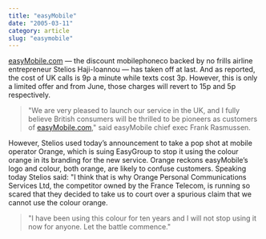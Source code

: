 ```yaml
---
title: "easyMobile"
date: "2005-03-11"
category: article
slug: "easymobile"
---
```


[easyMobile.com](https://www.easymobile.com) — the discount mobilephoneco backed by no frills airline entrepreneur Stelios Haji-Ioannou — has taken off at last.
And as reported, the cost of UK calls is 9p a minute while texts cost 3p. However, this is only a limited offer and from June, those charges will revert to 15p and 5p respectively.

> "We are very pleased to launch our service in the UK, and I fully believe British consumers will be thrilled to be pioneers as customers of [easyMobile.com](https://www.easymobile.com)," said easyMobile chief exec Frank Rasmussen.

However, Stelios used today’s announcement to take a pop shot at mobile operator Orange, which is suing EasyGroup to stop it using the colour orange in its branding for the new service. Orange reckons easyMobile’s logo and colour, both orange, are likely to confuse customers.
Speaking today Stelios said: "I think that is why Orange Personal Communications Services Ltd, the competitor owned by the France Telecom, is running so scared that they decided to take us to court over a spurious claim that we cannot use the colour orange.

> "I have been using this colour for ten years and I will not stop using it now for anyone. Let the battle commence."
